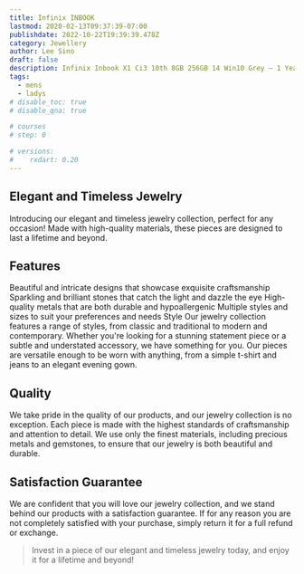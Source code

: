 ```yaml
---
title: Infinix INBOOK
lastmod: 2020-02-13T09:37:39-07:00
publishdate: 2022-10-22T19:39:39.478Z
category: Jewellery
author: Lee Sino
draft: false
description: Infinix Inbook X1 Ci3 10th 8GB 256GB 14 Win10 Grey – 1 Year Warranty
tags:
  - mens
  - ladys
# disable_toc: true
# disable_qna: true

# courses
# step: 0

# versions:
#    rxdart: 0.20
---
```


## Elegant and Timeless Jewelry

Introducing our elegant and timeless jewelry collection, perfect for any occasion! Made with high-quality materials, these pieces are designed to last a lifetime and beyond.

## Features

Beautiful and intricate designs that showcase exquisite craftsmanship
Sparkling and brilliant stones that catch the light and dazzle the eye
High-quality metals that are both durable and hypoallergenic
Multiple styles and sizes to suit your preferences and needs
Style
Our jewelry collection features a range of styles, from classic and traditional to modern and contemporary. Whether you're looking for a stunning statement piece or a subtle and understated accessory, we have something for you. Our pieces are versatile enough to be worn with anything, from a simple t-shirt and jeans to an elegant evening gown.

## Quality

We take pride in the quality of our products, and our jewelry collection is no exception. Each piece is made with the highest standards of craftsmanship and attention to detail. We use only the finest materials, including precious metals and gemstones, to ensure that our jewelry is both beautiful and durable.

## Satisfaction Guarantee

We are confident that you will love our jewelry collection, and we stand behind our products with a satisfaction guarantee. If for any reason you are not completely satisfied with your purchase, simply return it for a full refund or exchange.

> Invest in a piece of our elegant and timeless jewelry today, and enjoy it for a lifetime and beyond!
